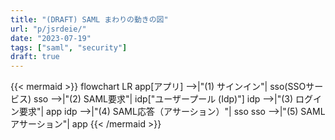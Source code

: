 ```yaml
---
title: "(DRAFT) SAML まわりの動きの図"
url: "p/jsrdeie/"
date: "2023-07-19"
tags: ["saml", "security"]
draft: true
---
```


{{< mermaid >}}
flowchart LR
    app[アプリ] -->|"(1) サインイン"| sso(SSOサービス)
    sso -->|"(2) SAML要求"| idp["ユーザープール (Idp)"]
    idp -->|"(3) ログイン要求"| app
    idp -->|"(4) SAML応答（アサーション）"| sso
    sso -->|"(5) SAML アサーション"| app
{{< /mermaid >}}

